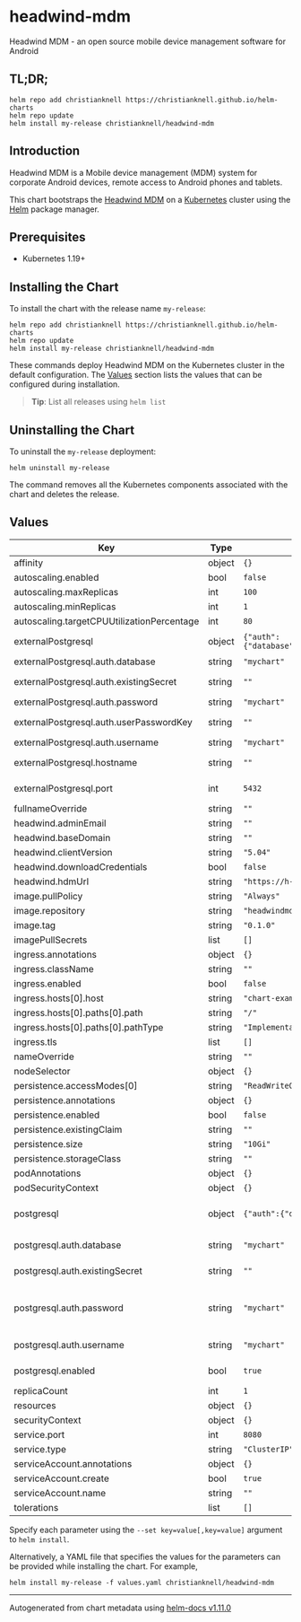 # headwind-mdm

Headwind MDM - an open source mobile device management software for Android

## TL;DR;

```console
helm repo add christianknell https://christianknell.github.io/helm-charts
helm repo update
helm install my-release christianknell/headwind-mdm
```

## Introduction

Headwind MDM is a Mobile device management (MDM) system for corporate Android devices, remote access to Android phones and tablets.

This chart bootstraps the [Headwind MDM](https://github.com/h-mdm) on a [Kubernetes](http://kubernetes.io) cluster using the [Helm](https://helm.sh) package manager.

## Prerequisites

- Kubernetes 1.19+

## Installing the Chart

To install the chart with the release name `my-release`:

```console
helm repo add christianknell https://christianknell.github.io/helm-charts
helm repo update
helm install my-release christianknell/headwind-mdm
```

These commands deploy Headwind MDM on the Kubernetes cluster in the default configuration. The [Values](#values) section lists the values that can be configured during installation.

> **Tip**: List all releases using `helm list`

## Uninstalling the Chart

To uninstall the `my-release` deployment:

```console
helm uninstall my-release
```

The command removes all the Kubernetes components associated with the chart and deletes the release.

## Values

| Key                                        | Type   | Default                                                                                                                                        | Description                                                                                   |
| ------------------------------------------ | ------ | ---------------------------------------------------------------------------------------------------------------------------------------------- | --------------------------------------------------------------------------------------------- |
| affinity                                   | object | `{}`                                                                                                                                           |                                                                                               |
| autoscaling.enabled                        | bool   | `false`                                                                                                                                        |                                                                                               |
| autoscaling.maxReplicas                    | int    | `100`                                                                                                                                          |                                                                                               |
| autoscaling.minReplicas                    | int    | `1`                                                                                                                                            |                                                                                               |
| autoscaling.targetCPUUtilizationPercentage | int    | `80`                                                                                                                                           |                                                                                               |
| externalPostgresql                         | object | `{"auth":{"database":"mychart","existingSecret":"","password":"mychart","userPasswordKey":"","username":"mychart"},"hostname":"","port":5432}` | Values for an existing PostgreSQL database                                                    |
| externalPostgresql.auth.database           | string | `"mychart"`                                                                                                                                    | Name of the database to use                                                                   |
| externalPostgresql.auth.existingSecret     | string | `""`                                                                                                                                           | Name of existing secret to use for PostgreSQL credentials                                     |
| externalPostgresql.auth.password           | string | `"mychart"`                                                                                                                                    | Password to use                                                                               |
| externalPostgresql.auth.userPasswordKey    | string | `""`                                                                                                                                           | Key in the secret containing the password                                                     |
| externalPostgresql.auth.username           | string | `"mychart"`                                                                                                                                    | Name of the user to use                                                                       |
| externalPostgresql.hostname                | string | `""`                                                                                                                                           | Hostname of the PostgreSQL database                                                           |
| externalPostgresql.port                    | int    | `5432`                                                                                                                                         | Port used to connect to PostgreSQL database                                                   |
| fullnameOverride                           | string | `""`                                                                                                                                           |                                                                                               |
| headwind.adminEmail                        | string | `""`                                                                                                                                           |                                                                                               |
| headwind.baseDomain                        | string | `""`                                                                                                                                           |                                                                                               |
| headwind.clientVersion                     | string | `"5.04"`                                                                                                                                       |                                                                                               |
| headwind.downloadCredentials               | bool   | `false`                                                                                                                                        |                                                                                               |
| headwind.hdmUrl                            | string | `"https://h-mdm.com/files/hmdm-5.12.1-os.war"`                                                                                                 |                                                                                               |
| image.pullPolicy                           | string | `"Always"`                                                                                                                                     |                                                                                               |
| image.repository                           | string | `"headwindmdm/hmdm"`                                                                                                                           |                                                                                               |
| image.tag                                  | string | `"0.1.0"`                                                                                                                                      |                                                                                               |
| imagePullSecrets                           | list   | `[]`                                                                                                                                           |                                                                                               |
| ingress.annotations                        | object | `{}`                                                                                                                                           |                                                                                               |
| ingress.className                          | string | `""`                                                                                                                                           |                                                                                               |
| ingress.enabled                            | bool   | `false`                                                                                                                                        |                                                                                               |
| ingress.hosts[0].host                      | string | `"chart-example.local"`                                                                                                                        |                                                                                               |
| ingress.hosts[0].paths[0].path             | string | `"/"`                                                                                                                                          |                                                                                               |
| ingress.hosts[0].paths[0].pathType         | string | `"ImplementationSpecific"`                                                                                                                     |                                                                                               |
| ingress.tls                                | list   | `[]`                                                                                                                                           |                                                                                               |
| nameOverride                               | string | `""`                                                                                                                                           |                                                                                               |
| nodeSelector                               | object | `{}`                                                                                                                                           |                                                                                               |
| persistence.accessModes[0]                 | string | `"ReadWriteOnce"`                                                                                                                              |                                                                                               |
| persistence.annotations                    | object | `{}`                                                                                                                                           |                                                                                               |
| persistence.enabled                        | bool   | `false`                                                                                                                                        |                                                                                               |
| persistence.existingClaim                  | string | `""`                                                                                                                                           |                                                                                               |
| persistence.size                           | string | `"10Gi"`                                                                                                                                       |                                                                                               |
| persistence.storageClass                   | string | `""`                                                                                                                                           |                                                                                               |
| podAnnotations                             | object | `{}`                                                                                                                                           |                                                                                               |
| podSecurityContext                         | object | `{}`                                                                                                                                           |                                                                                               |
| postgresql                                 | object | `{"auth":{"database":"mychart","existingSecret":"","password":"mychart","username":"mychart"},"enabled":true}`                                 | Values for including the subchart PostgreSQL™ from Bitnami                                    |
| postgresql.auth.database                   | string | `"mychart"`                                                                                                                                    | Name for a custom database to create                                                          |
| postgresql.auth.existingSecret             | string | `""`                                                                                                                                           | Name of existing secret to use for PostgreSQL credentials                                     |
| postgresql.auth.password                   | string | `"mychart"`                                                                                                                                    | Password for the custom user to create. Ignored if postgresql.auth.existingSecret is provided |
| postgresql.auth.username                   | string | `"mychart"`                                                                                                                                    | Name for a custom user to create                                                              |
| postgresql.enabled                         | bool   | `true`                                                                                                                                         | enable PostgreSQL™ subchart from Bitnami                                                      |
| replicaCount                               | int    | `1`                                                                                                                                            |                                                                                               |
| resources                                  | object | `{}`                                                                                                                                           |                                                                                               |
| securityContext                            | object | `{}`                                                                                                                                           |                                                                                               |
| service.port                               | int    | `8080`                                                                                                                                         |                                                                                               |
| service.type                               | string | `"ClusterIP"`                                                                                                                                  |                                                                                               |
| serviceAccount.annotations                 | object | `{}`                                                                                                                                           |                                                                                               |
| serviceAccount.create                      | bool   | `true`                                                                                                                                         |                                                                                               |
| serviceAccount.name                        | string | `""`                                                                                                                                           |                                                                                               |
| tolerations                                | list   | `[]`                                                                                                                                           |                                                                                               |

Specify each parameter using the `--set key=value[,key=value]` argument to `helm install`.

Alternatively, a YAML file that specifies the values for the parameters can be provided while installing the chart. For example,

```console
helm install my-release -f values.yaml christianknell/headwind-mdm
```

---

Autogenerated from chart metadata using [helm-docs v1.11.0](https://github.com/norwoodj/helm-docs/releases/v1.11.0)
